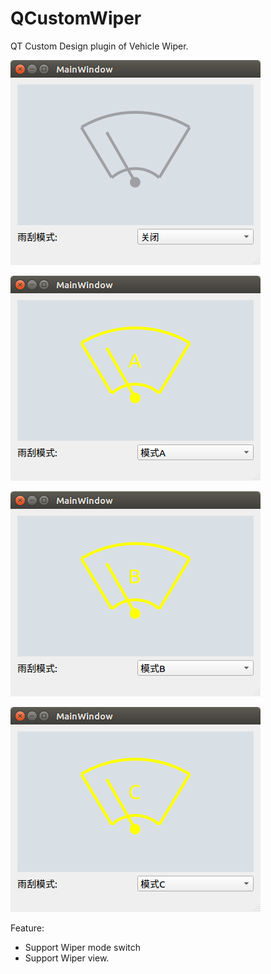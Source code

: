 # QCustomWiper

QT Custom Design plugin of Vehicle Wiper.

![image text](https://github.com/pengrui2009/QCustomWiper/blob/master/views/default.png "The Effect View of Left Position")

![image text](https://github.com/pengrui2009/QCustomWiper/blob/master/views/wiper_active_mode_A.png "The Effect View of Wiper Active Mode A")

![image text](https://github.com/pengrui2009/QCustomWiper/blob/master/views/wiper_active_mode_B.png "The Effect View of Wiper Active Mode B")

![image text](https://github.com/pengrui2009/QCustomWiper/blob/master/views/wiper_active_mode_C.png "The Effect View of Wiper Active Mode C")

Feature:
* Support Wiper mode switch
* Support Wiper view.
